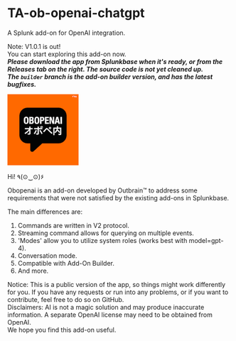 # TA-ob-openai-chatgpt
A Splunk add-on for OpenAI integration.

Note: V1.0.1 is out!\
You can start exploring this add-on now.\
***Please download the app from Splunkbase when it's ready, or from the Releases tab on the right. The source code is not yet cleaned up.\
The `builder` branch is the add-on builder version, and has the latest bugfixes.***

![logo2.png](static/logo2.png)

Hi! ٩(⊙‿⊙)۶

Obopenai is an add-on developed by Outbrain™️ to address some requirements that were not satisfied by the existing add-ons in Splunkbase.

The main differences are:
1. Commands are written in V2 protocol.
2. Streaming command allows for querying on multiple events.
3. 'Modes' allow you to utilize system roles (works best with model=gpt-4).
4. Conversation mode.
5. Compatible with Add-On Builder.
6. And more.

Notice: This is a public version of the app, so things might work differently for you. If you have any requests or run into any problems, or if you want to contribute, feel free to do so on GitHub.\
Disclaimers: AI is not a magic solution and may produce inaccurate information. A separate OpenAI license may need to be obtained from OpenAI.\
We hope you find this add-on useful.

